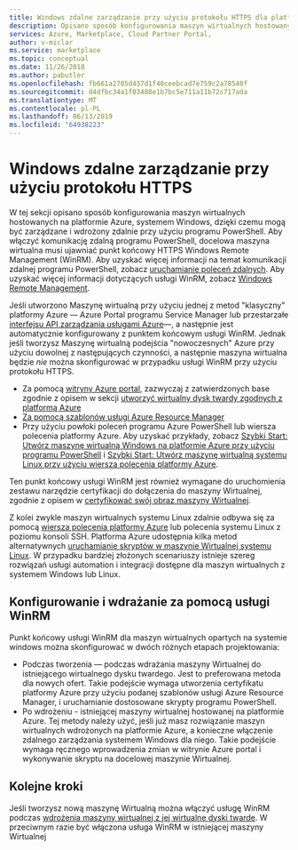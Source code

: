 ```yaml
---
title: Windows zdalne zarządzanie przy użyciu protokołu HTTPS dla platformy Azure | Portal Azure Marketplace
description: Opisano sposób konfigurowania maszyn wirtualnych hostowanych na platformie Azure, systemem Windows, dzięki czemu można nim zarządzać zdalnie za pomocą programu PowerShell.
services: Azure, Marketplace, Cloud Partner Portal,
author: v-miclar
ms.service: marketplace
ms.topic: conceptual
ms.date: 11/26/2018
ms.author: pabutler
ms.openlocfilehash: fb661a2705d437d1f40ceebcad7e759c2a78540f
ms.sourcegitcommit: d4dfbc34a1f03488e1b7bc5e711a11b72c717ada
ms.translationtype: MT
ms.contentlocale: pl-PL
ms.lasthandoff: 06/13/2019
ms.locfileid: "64938223"
---
```

# <a name="windows-remote-management-over-https"></a>Windows zdalne zarządzanie przy użyciu protokołu HTTPS

W tej sekcji opisano sposób konfigurowania maszyn wirtualnych hostowanych na platformie Azure, systemem Windows, dzięki czemu mogą być zarządzane i wdrożony zdalnie przy użyciu programu PowerShell.  Aby włączyć komunikację zdalną programu PowerShell, docelowa maszyna wirtualna musi ujawniać punkt końcowy HTTPS Windows Remote Management (WinRM).  Aby uzyskać więcej informacji na temat komunikacji zdalnej programu PowerShell, zobacz [uruchamianie poleceń zdalnych](https://docs.microsoft.com/powershell/scripting/core-powershell/running-remote-commands?view=powershell-6).  Aby uzyskać więcej informacji dotyczących usługi WinRM, zobacz [Windows Remote Management](https://docs.microsoft.com/windows/desktop/WinRM/portal).

Jeśli utworzono Maszynę wirtualną przy użyciu jednej z metod "klasyczny" platformy Azure — Azure Portal programu Service Manager lub przestarzałe [interfejsu API zarządzania usługami Azure](https://docs.microsoft.com/previous-versions/azure/ee460799(v=azure.100))—, a następnie jest automatycznie konfigurowany z punktem końcowym usługi WinRM.  Jednak jeśli tworzysz Maszynę wirtualną podejścia "nowoczesnych" Azure przy użyciu dowolnej z następujących czynności, a następnie maszyna wirtualna będzie *nie* można skonfigurować w przypadku usługi WinRM przy użyciu protokołu HTTPS.  

- Za pomocą [witryny Azure portal](https://portal.azure.com/), zazwyczaj z zatwierdzonych base zgodnie z opisem w sekcji [utworzyć wirtualny dysk twardy zgodnych z platformą Azure](https://docs.microsoft.com/azure/marketplace/cloud-partner-portal/virtual-machine/cpp-create-vhd)
- [Za pomocą szablonów usługi Azure Resource Manager](https://docs.microsoft.com/azure/virtual-machines/windows/ps-template)
- Przy użyciu powłoki poleceń programu Azure PowerShell lub wiersza polecenia platformy Azure.  Aby uzyskać przykłady, zobacz [Szybki Start: Utwórz maszynę wirtualną Windows na platformie Azure przy użyciu programu PowerShell](https://docs.microsoft.com/azure/virtual-machines/windows/quick-create-powershell) i [Szybki Start: Utwórz maszynę wirtualną systemu Linux przy użyciu wiersza polecenia platformy Azure](https://docs.microsoft.com/azure/virtual-machines/linux/quick-create-cli).

Ten punkt końcowy usługi WinRM jest również wymagane do uruchomienia zestawu narzędzie certyfikacji do dołączenia do maszyny Wirtualnej, zgodnie z opisem w [certyfikować swój obraz maszyny Wirtualnej](https://docs.microsoft.com/azure/marketplace/cloud-partner-portal/virtual-machine/cpp-certify-vm).

Z kolei zwykle maszyn wirtualnych systemu Linux zdalnie odbywa się za pomocą [wiersza polecenia platformy Azure](https://docs.microsoft.com/cli/azure) lub polecenia systemu Linux z poziomu konsoli SSH.  Platforma Azure udostępnia kilka metod alternatywnych [uruchamianie skryptów w maszynie Wirtualnej systemu Linux](https://docs.microsoft.com/azure/virtual-machines/linux/run-scripts-in-vm).  W przypadku bardziej złożonych scenariuszy istnieje szereg rozwiązań usługi automation i integracji dostępne dla maszyn wirtualnych z systemem Windows lub Linux.


## <a name="configure-and-deploy-with-winrm"></a>Konfigurowanie i wdrażanie za pomocą usługi WinRM

Punkt końcowy usługi WinRM dla maszyn wirtualnych opartych na systemie windows można skonfigurować w dwóch różnych etapach projektowania:

- Podczas tworzenia — podczas wdrażania maszyny Wirtualnej do istniejącego wirtualnego dysku twardego.  Jest to preferowana metoda dla nowych ofert.  Takie podejście wymaga utworzenia certyfikatu platformy Azure przy użyciu podanej szablonów usługi Azure Resource Manager, i uruchamianie dostosowane skrypty programu PowerShell. 
- Po wdrożeniu - istniejącej maszyny wirtualnej hostowanej na platformie Azure.  Tej metody należy użyć, jeśli już masz rozwiązanie maszyn wirtualnych wdrożonych na platformie Azure, a konieczne włączenie zdalnego zarządzania systemem Windows dla niego.  Takie podejście wymaga ręcznego wprowadzenia zmian w witrynie Azure portal i wykonywanie skryptu na docelowej maszynie Wirtualnej. 


## <a name="next-steps"></a>Kolejne kroki
Jeśli tworzysz nową maszynę Wirtualną można włączyć usługę WinRM podczas [wdrożenia maszyny wirtualnej z jej wirtualne dyski twarde](./cpp-deploy-vm-vhd.md).  W przeciwnym razie być włączona usługa WinRM w istniejącej maszyny Wirtualnej  
